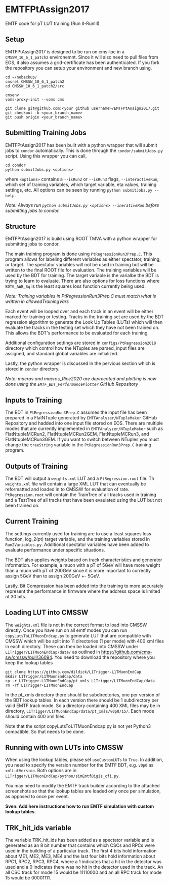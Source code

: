 # EMTFPtAssign2017
EMTF code for pT LUT training (Run II-RunIII)

## Setup
EMTFPtAssign2017 is designed to be run on cms-lpc in a `CMSSW_10_6_1_patch2` environemnt. Since it will also need to pull files from EOS, it also assumes a grid-certificate has been authenticated. If you fork the repository you can setup your environment and new branch using,
```
cd ~/nobackup/
cmsrel CMSSW_10_6_1_patch2
cd CMSSW_10_6_1_patch2/src

cmsenv
voms-proxy-init --voms cms

git clone git@github.com:<your github username>/EMTFPtAssign2017.git
git checkout -b <your_branch_name>
git push origin <your_branch_name>
```

## Submitting Training Jobs
EMTFPtAssign2017 has been built with a python wrapper that will submit jobs to `condor` automatically. This is done through the `condor/submitJobs.py` script. Using this wrapper you can call,
```
cd condor
python submitJobs.py <options>
```
where `<options>` contains a `--isRun2` or `--isRun3` flags, `--interactiveRun`, which set of training variables, which target variable, eta values, training settings, etc. All options can be seen by running `python submitJobs.py --help`.

*Note: Always run `python submitJobs.py <options> --inerativeRun` before submitting jobs to condor.*

## Structure
EMTFPtAssign2017 is build using ROOT TMVA with a python wrapper for submitting jobs to condor.

The main training program is done using `PtRegressionRun3Prep.C`. This program allows for labeling different variables as either spectator, training, or target. The spectator variables will not be used in training but will be written to the final ROOT file for evaluation. The training variables will be used by the BDT for training. The target variable is the varialbe the BDT is trying to learn to evaluate. There are also options for loss functions where `BDTG_AWB_Sq` is the least squares loss function currently being used.

*Note: Training variables in PtRegressionRun3Prep.C must match what is written in allowedTrainingVars*

Each event will be looped over and each track in an event will be either marked for training or testing. Tracks in the training set are used by the BDT regression algorithm to generate the Look Up Tables (LUTs) which will then evaluate the tracks in the testing set which they have not been trained on. This allows the BDT's performance to be evaluated for each training.

Additional configuration settings are stored in `configs/PtRegression2018` directory which control how the NTuples are parsed, input files are assigned, and standard global variables are initialized.

Lastly, the python wrapper is discussed in the pervious section which is stored in `condor` directory.

*Note: macros and macros_Rice2020 are deprecated and plotting is now done using the `EMTF_BDT_PerformancePlotter` GitHub Repository*

## Inputs to Training
The BDT in `PtRegressionRun3Prep.C` assumes the input file has been prepared in a FlatNTuple generated by `EMTFAnalyzer/NTupleMaker` GitHub Repository and hadded into one input file stored on EOS. There are multiple modes that are currently implemented in `EMTFAnalyzer/NTupleMaker` such as FlatNtupleMCRun2, FlatNtupleMCRun2GEM, FlatNtupleMCRun3, and FlatNtupleMCRun3GEM. If you want to switch between NTuples you must change the `treeString` variable in the `PtRegressionRun3Prep.C` training program.

## Outputs of Training
The BDT will output a `weights.xml` LUT and a `PtRegression.root` file. Th `weights.xml` file will contain a large XML LUT that can eventually be reformatted and loaded in to CMSSW for evaluation of rate. `PtRegression.root` will contain the TrainTree of all tracks used in training and a TestTree of all tracks that have been evaulated using the LUT but not been trained on.

## Current Training
The settings currently used for training are to use a least squares loss function, log_2(pt) target variable, and the training variables stored in `Run2Variables.py`. Additional spectator variables have been added to evaluate performance under specific situations.

The BDT also applies weights based on track characteristics and generator information. For example, a muon with a pT of 5GeV will have more weight than a muon with pT of 200GeV since it is more important to correctly assign 5GeV than to assign 200GeV +- 5GeV.

Lastly, Bit Compression has been added into the training to more accurately represent the performance in firmware where the address space is limited ot 30 bits.

## Loading LUT into CMSSW
The `weights.xml` file is not in the correct format to load into CMSSW directly. Once you have run on all emtf modes you can run `copyLutsToL1TMuonEndcap.py` to generate LUT that are compatible with CMSSW which will be split into 11 directories (1 per mode) with 400 xml files in each directory. These can then be loaded into CMSSW under `L1Trigger/L1TMuonEndCap/data/` as outlined in https://github.com/cms-sw/cmssw/pull/36094. You need to download the repository where you keep the lookup tables
```
git clone https://github.com/dildick/L1Trigger-L1TMuonEndCap
mkdir L1Trigger/L1TMuonEndCap/data
cp -r L1Trigger-L1TMuonEndCap/pt_xmls L1Trigger/L1TMuonEndCap/data
rm -rf L1Trigger-L1TMuonEndCap
```
In the pt_xmls directory there should be subdirectories, one per version of the BDT lookup tables. In each version there should be 1 subdirectory per valid EMTF track mode. So a directory containing 400 XML files may be in directory, `L1Trigger/L1TMuonEndCap/data/pt_xmls/v0p0/15/`. Each mode should contain 400 xml files.

Note that the script copyLutsToL1TMuonEndcap.py is not yet Python3 compatible. So that needs to be done.

## Running with own LUTs into CMSSW

When using the lookup tables, please set `useCustomLUTs` to `True`. In addition, you need to specify the version number for the EMTF BDT, e.g. `v0p0` as `xmlLutVersion`. Both options are in `L1Trigger/L1TMuonEndCap/python/simEmtfDigis_cfi.py`.

You may need to modify the EMTF track builder according to the attached screenshots so that the lookup tables are loaded only once per simulation, as opposed to once per event.

**Sven: Add here instructions how to run EMTF simulation with custom lookup tables.**

## TRK_hit_ids variable
The variable TRK_hit_ids has been added as a spectator variable and is generated as an 8 bit number that contains which CSCs and RPCs were used in the building of a particular track. The first 4 bits hold information about ME1, ME2, ME3, ME4 and the last four bits hold information about RPC1, RPC2, RPC3, RPC4, where a 1 indicates that a hit in the detector was used and a 0 indicates there was no hit in the detector used in the track. An all CSC track for mode 15 would be 11110000 and an all RPC track for mode 15 would be 00001111.
